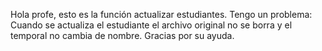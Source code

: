 Hola profe, esto es la función actualizar estudiantes. Tengo un problema: Cuando se actualiza el estudiante el archivo original no se borra y el temporal no cambia de nombre. Gracias por su ayuda.

